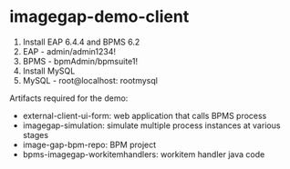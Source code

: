 # imagegap-demo-client

1. Install EAP 6.4.4 and BPMS 6.2
2. EAP - admin/admin1234!
3. BPMS - bpmAdmin/bpmsuite1!
4. Install MySQL
5. MySQL - root@localhost: rootmysql

Artifacts required for the demo:
* external-client-ui-form: web application that calls BPMS process
* imagegap-simulation: simulate multiple process instances at various stages
* image-gap-bpm-repo: BPM project
* bpms-imagegap-workitemhandlers: workitem handler java code
